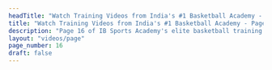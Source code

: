 ```yaml
---
headTitle: "Watch Training Videos from India's #1 Basketball Academy - Page 16 | IB Sports Academy"
title: "Watch Training Videos from India's #1 Basketball Academy - Page 16 | IB Sports Academy"
description: "Page 16 of IB Sports Academy's elite basketball training videos. Learn NBA-level drills, youth coaching tips, and real game action from India's top basketball academy | Delhi's best basketball academy."
layout: "videos/page"
page_number: 16
draft: false
---
```

